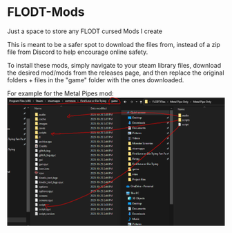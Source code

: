 # FLODT-Mods
Just a space to store any FLODT cursed Mods I create

This is meant to be a safer spot to download the files from, instead of a zip file from Discord to help encourage online safety. 

To install these mods, simply navigate to your steam library files, download the desired mod/mods from the releases page, and then replace the original folders + files in the "game" folder with the ones downloaded.

For example for the Metal Pipes mod:
![Alt text](bruh.png)